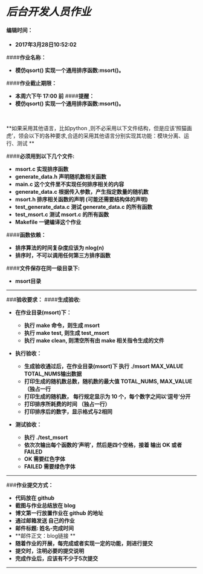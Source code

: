 *后台开发人员作业*
=========





#### **编辑时间：**
-  **2017年3月28日10:52:02**

####**作业名称：**
- **模仿qsort() 实现一个通用排序函数:msort()。**

####**作业截止期限：**
- **本周六下午 17:00 前**
####**提醒：**
- **模仿qsort() 实现一个通用排序函数:msort()。**

&nbsp;

**如果采用其他语言，比如python ,则不必采用以下文件结构，但是应该‘照猫画虎’，领会以下的各种要求,合适的采用其他语言分别实现其功能：模块分离、运行、测试 **



####**必须用到以下几个文件:**

- **msort.c  实现排序函数**
- **generate_data.h   声明随机数相关函数**
- **main.c     这个文件里不实现任何排序相关的内容**
- **generate_data.c   根据传入参数，产生指定数量的随机数**
- **msort.h  排序相关函数的声明 (可能还需要结构体的声明)**
- **test_generate_data.c  测试 generate_data.c 的所有函数**
- **test_msort.c  测试 msort.c 的所有函数**
- **Makefile   一键编译这个作业**

####**函数依赖：**
- **排序算法的时间复杂度应该为 nlog(n)**
- **排序时，不可以调用任何第三方排序函数**

####**文件保存在同一级目录下:**
- **msort目录**
  &nbsp;
  


----------


###**验收要求：**
####**生成验收:**
- **在作业目录(msort)下：**
  - **执行 make 命令，则生成 msort**
  - **执行 make test, 则生成 test_msort**
  - **执行 make clean, 则清空所有由 make 相关指令生成的文件**
  &nbsp;

- **执行验收：**
  - **生成验收通过后，在作业目录(msort)下 执行 ./msort MAX_VALUE TOTAL_NUMS输出数据**
  - **打印生成的随机数总数，随机数的最大值 TOTAL_NUMS, MAX_VALUE（独占一行**
  - **打印生成的随机数， 每行规定显示为 10 个，每个数字之间以‘逗号’分开**
  - **打印排序所耗费的时间 （独占一行）**
  - **打印排序后的数字，显示格式与2相同**
&nbsp;
- **测试验收：**

  - **执行 ./test_msort**
  - **依次次输出每个函数的‘声明’，然后是四个空格，接着 输出 OK 或者 FAILED**
  - **OK 需要红色字体**
  - **FAILED 需要绿色字体**
  


----------

###**作业提交方式：**

-  **代码放在 github**
-  **截图与作业总结放在 blog**
-  **博文第一行放置作业在 github 的地址**
-  **通过邮箱发送 自己的作业**
- **邮件标题: 姓名-完成时间**
-  **邮件正文：blog链接 **
-  **随着作业的开展，每完成或者实现一定的功能，则进行提交**
-  **提交时，注明必要的提交说明**
-  **完成作业后，应该有不少于5次提交**


----------


